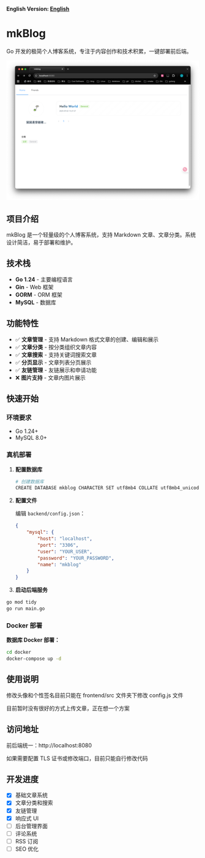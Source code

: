 **English Version: [English](README_en.md)**


# mkBlog

 Go 开发的极简个人博客系统，专注于内容创作和技术积累，一键部署前后端。

 ![show](./docs/images/home.png)

## 项目介绍

mkBlog 是一个轻量级的个人博客系统，支持 Markdown 文章、文章分类。系统设计简洁，易于部署和维护。

## 技术栈

- **Go 1.24** - 主要编程语言
- **Gin** - Web 框架
- **GORM** - ORM 框架
- **MySQL** - 数据库

## 功能特性

- ✅ **文章管理** - 支持 Markdown 格式文章的创建、编辑和展示
- ✅ **文章分类** - 按分类组织文章内容
- ✅ **文章搜索** - 支持关键词搜索文章
- ✅ **分页显示** - 文章列表分页展示
- ✅ **友链管理** - 友链展示和申请功能
- ❌ **图片支持** - 文章内图片展示

## 快速开始

### 环境要求
- Go 1.24+
- MySQL 8.0+

### 真机部署

1. **配置数据库**
   ```bash
   # 创建数据库
   CREATE DATABASE mkblog CHARACTER SET utf8mb4 COLLATE utf8mb4_unicode_ci;
   ```

2. **配置文件**
   
   编辑 `backend/config.json`：
   ```json
   {
       "mysql": {
           "host": "localhost",
           "port": "3306",
           "user": "YOUR_USER",
           "password": "YOUR_PASSWORD",
           "name": "mkblog"
       }
   }
   ```

3. **启动后端服务**
```bash
go mod tidy
go run main.go
```

### Docker 部署

**数据库 Docker 部署：**
```bash
cd docker
docker-compose up -d
```

## 使用说明

修改头像和个性签名目前只能在 frontend/src 文件夹下修改 config.js 文件

目前暂时没有很好的方式上传文章，正在想一个方案

## 访问地址

前后端统一：http://localhost:8080

如果需要配置 TLS 证书或修改端口，目前只能自行修改代码

## 开发进度

- [x] 基础文章系统
- [x] 文章分类和搜索
- [x] 友链管理
- [x] 响应式 UI
- [ ] 后台管理界面
- [ ] 评论系统
- [ ] RSS 订阅
- [ ] SEO 优化